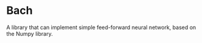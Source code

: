 # Bach
A library that can implement simple feed-forward neural network, based on the Numpy library. 
